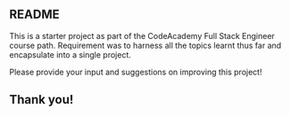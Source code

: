 **README**
----------
This is a starter project as part of the CodeAcademy Full Stack Engineer course path.
Requirement was to harness all the topics learnt thus far and encapsulate into a single project.

Please provide your input and suggestions on improving this project!

Thank you!
---------
